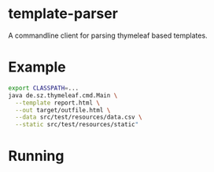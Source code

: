 # template-parser

A commandline client for parsing thymeleaf based templates.

# Example

```bash
export CLASSPATH=...
java de.sz.thymeleaf.cmd.Main \
  --template report.html \
  --out target/outfile.html \
  --data src/test/resources/data.csv \
  --static src/test/resources/static"
```

# Running
